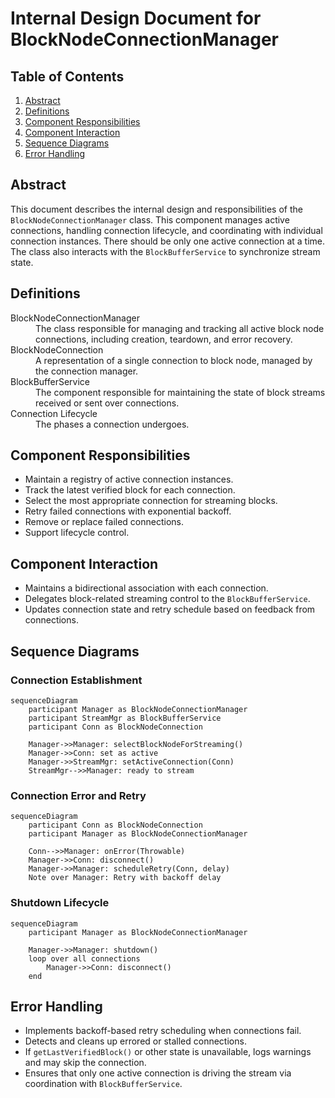 # Internal Design Document for BlockNodeConnectionManager

## Table of Contents

1. [Abstract](#abstract)
2. [Definitions](#definitions)
3. [Component Responsibilities](#component-responsibilities)
4. [Component Interaction](#component-interaction)
5. [Sequence Diagrams](#sequence-diagrams)
6. [Error Handling](#error-handling)

## Abstract

This document describes the internal design and responsibilities of the `BlockNodeConnectionManager` class.
This component manages active connections, handling connection lifecycle, and coordinating
with individual connection instances. There should be only one active connection at a time.
The class also interacts with the `BlockBufferService` to synchronize stream state.

## Definitions

<dl>
<dt>BlockNodeConnectionManager</dt>
<dd>The class responsible for managing and tracking all active block node connections, including creation, teardown, and error recovery.</dd>

<dt>BlockNodeConnection</dt>
<dd>A representation of a single connection to block node, managed by the connection manager.</dd>

<dt>BlockBufferService</dt>
<dd>The component responsible for maintaining the state of block streams received or sent over connections.</dd>

<dt>Connection Lifecycle</dt>
<dd>The phases a connection undergoes.</dd>
</dl>

## Component Responsibilities

- Maintain a registry of active connection instances.
- Track the latest verified block for each connection.
- Select the most appropriate connection for streaming blocks.
- Retry failed connections with exponential backoff.
- Remove or replace failed connections.
- Support lifecycle control.

## Component Interaction

- Maintains a bidirectional association with each connection.
- Delegates block-related streaming control to the `BlockBufferService`.
- Updates connection state and retry schedule based on feedback from connections.

## Sequence Diagrams

### Connection Establishment

```mermaid
sequenceDiagram
    participant Manager as BlockNodeConnectionManager
    participant StreamMgr as BlockBufferService
    participant Conn as BlockNodeConnection

    Manager->>Manager: selectBlockNodeForStreaming()
    Manager->>Conn: set as active
    Manager->>StreamMgr: setActiveConnection(Conn)
    StreamMgr-->>Manager: ready to stream
```

### Connection Error and Retry

```mermaid
sequenceDiagram
    participant Conn as BlockNodeConnection
    participant Manager as BlockNodeConnectionManager

    Conn-->>Manager: onError(Throwable)
    Manager->>Conn: disconnect()
    Manager->>Manager: scheduleRetry(Conn, delay)
    Note over Manager: Retry with backoff delay
```

### Shutdown Lifecycle

```mermaid
sequenceDiagram
    participant Manager as BlockNodeConnectionManager

    Manager->>Manager: shutdown()
    loop over all connections
        Manager->>Conn: disconnect()
    end
```

## Error Handling

- Implements backoff-based retry scheduling when connections fail.
- Detects and cleans up errored or stalled connections.
- If `getLastVerifiedBlock()` or other state is unavailable, logs warnings and may skip the connection.
- Ensures that only one active connection is driving the stream via coordination with `BlockBufferService`.
